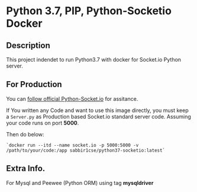 # Python 3.7, PIP, Python-Socketio Docker

## Description
This project indendet to run Python3.7 with docker for Socket.io Python server. 

## For Production
You can [follow official Python-Socket.io](https://python-socketio.readthedocs.io/en/latest/server.html#deployment-strategies) for assitance.


If You written any Code and want to use this image directly, you must keep a `Server.py` as Production based Socket.io standard server code. Assuming your code runs on port **5000**.

Then do below:

    `docker run --itd --name socket.io -p 5000:5000 -v /path/to/your/code:/app sabbir1cse/python37-socketio:latest`


## Extra Info.
For Mysql and Peewee (Python ORM) using tag **mysqldriver**

